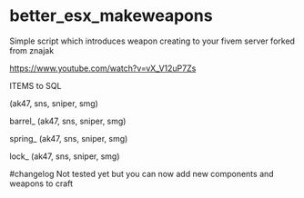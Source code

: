 # better_esx_makeweapons
Simple script which introduces weapon creating to your fivem server forked from znajak

https://www.youtube.com/watch?v=vX_V12uP7Zs

ITEMS to SQL

(ak47, sns, sniper, smg)

barrel_ (ak47, sns, sniper, smg)

spring_ (ak47, sns, sniper, smg)

lock_ (ak47, sns, sniper, smg)

#changelog
Not tested yet but you can now add new components and weapons to craft
